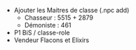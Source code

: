 
* Ajouter les Maitres de classe (.npc add)
  * Chasseur : 5515 + 2879
  * Démoniste : 461
* P1 BiS / classe-role
* Vendeur Flacons et Elixirs

